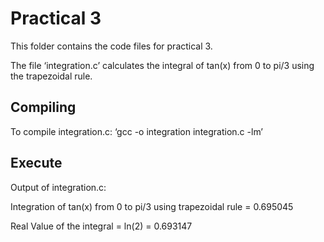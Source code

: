 # Practical 3

This folder contains the code files for practical 3.

The file ‘integration.c’ calculates the integral of tan(x) from 0 to pi/3 using the trapezoidal rule.

## Compiling

To compile integration.c: 
‘gcc -o integration integration.c -lm’

## Execute

Output of integration.c:

Integration of tan(x) from 0 to pi/3 using trapezoidal rule = 0.695045

Real Value of the integral = ln(2) = 0.693147

